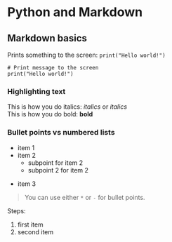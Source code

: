 # Python and Markdown

## Markdown basics

Prints something to the screen: `print("Hello world!")`

```
# Print message to the screen
print("Hello world!")
```

### Highlighting text

This is how you do italics: _italics_ or *italics*<br>
This is how you do bold: **bold**

### Bullet points vs numbered lists

* item 1
* item 2
  * subpoint for item 2
  * subpoint 2 for item 2
- item 3

> You can use either `*` or `-` for bullet points.

Steps:
1. first item
2. second item